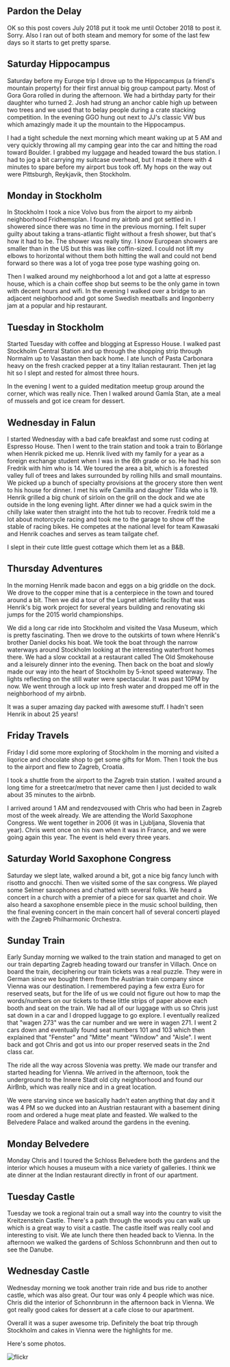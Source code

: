 ## Pardon the Delay

OK so this post covers July 2018 put it took me until October 2018 to post it. Sorry. Also I ran out of both steam and memory for some of the last few days so it starts to get pretty sparse.

## Saturday Hippocampus

Saturday before my Europe trip I drove up to the Hippocampus (a friend's mountain property) for their first annual big group campout party. Most of Gora Gora rolled in during the afternoon. We had a birthday party for their daughter who turned 2. Josh had strung an anchor cable high up between two trees and we used that to belay people during a crate stacking competition. In the evening GGO hung out next to JJ's classic VW bus which amazingly made it up the mountain to the Hippocampus.

I had a tight schedule the next morning which meant waking up at 5 AM and very quickly throwing all my camping gear into the car and hitting the road toward Boulder. I grabbed my luggage and headed toward the bus station. I had to jog a bit carrying my suitcase overhead, but I made it there with 4 minutes to spare before my airport bus took off. My hops on the way out were Pittsburgh, Reykjavik, then Stockholm.

## Monday in Stockholm

In Stockholm I took a nice Volvo bus from the airport to my airbnb neighborhood Fridhemsplan. I found my airbnb and got settled in. I showered since there was no time in the previous morning. I felt super guilty about taking a trans-atlantic flight without a fresh shower, but that's how it had to be. The shower was really tiny. I know European showers are smaller than in the US but this was like coffin-sized. I could not lift my elbows to horizontal without them both hitting the wall and could not bend forward so there was a lot of yoga tree pose type washing going on.

Then I walked around my neighborhood a lot and got a latte at espresso house, which is a chain coffee shop but seems to be the only game in town with decent hours and wifi. In the evening I walked over a bridge to an adjacent neighborhood and got some Swedish meatballs and lingonberry jam at a popular and hip restaurant.

## Tuesday in Stockholm

Started Tuesday with coffee and blogging at Espresso House. I walked past Stockholm Central Station and up through the shopping strip through Normalm up to Vasastan then back home. I ate lunch of Pasta Carbonara heavy on the fresh cracked pepper at a tiny Italian restaurant. Then jet lag hit so I slept and rested for almost three hours.

In the evening I went to a guided meditation meetup group around the corner, which was really nice. Then I walked around Gamla Stan, ate a meal of mussels and got ice cream for dessert.

## Wednesday in Falun

I started Wednesday with a bad cafe breakfast and some rust coding at Espresso House. Then I went to the train station and took a train to Börlange when Henrik picked me up. Henrik lived with my family for a year as a foreign exchange student when I was in the 6th grade or so. He had his son Fredrik with him who is 14. We toured the area a bit, which is a forested valley full of trees and lakes surrounded by rolling hills and small mountains. We picked up a bunch of specialty provisions at the grocery store then went to his house for dinner. I met his wife Camilla and daughter Tilda who is 19. Henrik grilled a big chunk of sirloin on the grill on the dock and we ate outside in the long evening light. After dinner we had a quick swim in the chilly lake water then straight into the hot tub to recover. Fredrik told me a lot about motorcycle racing and took me to the garage to show off the stable of racing bikes. He competes at the national level for team Kawasaki and Henrik coaches and serves as team tailgate chef.

I slept in their cute little guest cottage which them let as a B&B.

## Thursday Adventures

In the morning Henrik made bacon and eggs on a big griddle on the dock. We drove to the copper mine that is a centerpiece in the town and toured around a bit. Then we did a tour of the Lugnet athletic facility that was Henrik's big work project for several years building and renovating ski jumps for the 2015 world championships.

We did a long car ride into Stockholm and visited the Vasa Museum, which is pretty fascinating. Then we drove to the outskirts of town where Henrik's brother Daniel docks his boat. We took the boat through the narrow waterways around Stockholm looking at the interesting waterfront homes there. We had a slow cocktail at a restaurant called The Old Smokehouse and a leisurely dinner into the evening. Then back on the boat and slowly made our way into the heart of Stockholm by 5-knot speed waterway. The lights reflecting on the still water were spectacular. It was past 10PM by now. We went through a lock up into fresh water and dropped me off in the neighborhood of my airbnb.

It was a super amazing day packed with awesome stuff. I hadn't seen Henrik in about 25 years!

## Friday Travels

Friday I did some more exploring of Stockholm in the morning and visited a liqorice and chocolate shop to get some gifts for Mom. Then I took the bus to the airport and flew to Zagreb, Croatia.

I took a shuttle from the airport to the Zagreb train station. I waited around a long time for a streetcar/metro that never came then I just decided to walk about 35 minutes to the airbnb.

I arrived around 1 AM and rendezvoused with Chris who had been in Zagreb most of the week already. We are attending the World Saxophone Congress. We went together in 2006 (it was in Ljubljana, Slovenia that year). Chris went once on his own when it was in France, and we were going again this year. The event is held every three years.

## Saturday World Saxophone Congress

Saturday we slept late, walked around a bit, got a nice big fancy lunch with risotto and gnocchi. Then we visited some of the sax congress. We played some Selmer saxophones and chatted with several folks. We heard a concert in a church with a premier of a piece for sax quartet and choir. We also heard a saxophone ensemble piece in the music school building, then the final evening concert in the main concert hall of several concerti played with the Zagreb Philharmonic Orchestra.

## Sunday Train

Early Sunday morning we walked to the train station and managed to get on our train departing Zagreb heading toward our transfer in Villach. Once on board the train, deciphering our train tickets was a real puzzle. They were in German since we bought them from the Austrian train company since Vienna was our destination. I remembered paying a few extra Euro for reserved seats, but for the life of us we could not figure out how to map the words/numbers on our tickets to these little strips of paper above each booth and seat on the train. We had all of our luggage with us so Chris just sat down in a car and I dropped luggage to go explore. I eventually realized that "wagen 273" was the car number and we were in wagen 271. I went 2 cars down and eventually found seat numbers 101 and 103 which then explained that "Fenster" and "Mitte" meant "Window" and "Aisle". I went back and got Chris and got us into our proper reserved seats in the 2nd class car.

The ride all the way across Slovenia was pretty. We made our transfer and started heading for Vienna. We arrived in the afternoon, took the underground to the Innere Stadt old city neighborhood and found our AirBnb, which was really nice and in a great location.

We were starving since we basically hadn't eaten anything that day and it was 4 PM so we ducked into an Austrian restaurant with a basement dining room and ordered a huge meat plate and feasted. We walked to the Belvedere Palace and walked around the gardens in the evening.

## Monday Belvedere

Monday Chris and I toured the Schloss Belvedere both the gardens and the interior which houses a museum with a nice variety of galleries. I think we ate dinner at the Indian restaurant directly in front of our apartment.

## Tuesday Castle

Tuesday we took a regional train out a small way into the country to visit the Kreitzenstein Castle. There's a path through the woods you can walk up which is a great way to visit a castle. The castle itself was really cool and interesting to visit. We ate lunch there then headed back to Vienna. In the afternoon we walked the gardens of Schloss Schonnbrunn and then out to see the Danube.

## Wednesday Castle

Wednesday morning we took another train ride and bus ride to another castle, which was also great. Our tour was only 4 people which was nice. Chris did the interior of Schonnbrunn in the afternoon back in Vienna. We got really good cakes for dessert at a cafe close to our apartment.

Overall it was a super awesome trip. Definitely the boat trip through Stockholm and cakes in Vienna were the highlights for me.

Here's some photos.

![flickr](https://www.flickr.com/photos/focusaurus/albums/72157697238261611)

